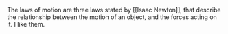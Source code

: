 The laws of motion are three laws stated by [[Isaac Newton]], that describe the relationship between the motion of an object, and the forces acting on it. I like them.